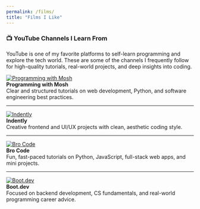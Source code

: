 ```yaml
---
permalink: /films/
title: "Films I Like"
---
```


### 📺 YouTube Channels I Learn From

YouTube is one of my favorite platforms to self-learn programming and explore the tech world. These are some of the channels I frequently follow for high-quality tutorials, real-world projects, and deep insights into coding.

[![Programming with Mosh](https://yt3.googleusercontent.com/ytc/AGIKgqOGY8DCk3bhILNQWkzN_-DGRqpkWUbvDdDFy_QD=s176-c-k-c0x00ffffff-no-rj)](https://www.youtube.com/@programmingwithmosh)  
**Programming with Mosh**  
Clear and structured tutorials on web development, Python, and software engineering best practices.

---

[![Indently](https://yt3.googleusercontent.com/ytc/AGIKgqNNFvEF8b3OeWB7xzVnmZT6qlgyAnBx2HgMYZxt=s176-c-k-c0x00ffffff-no-rj)](https://www.youtube.com/@Indently)  
**Indently**  
Creative frontend and UI/UX projects with clean, aesthetic coding style.

---

[![Bro Code](https://yt3.googleusercontent.com/ytc/AGIKgqOrkg1RfZdmlYO4yO1z8OdAG8N8NZvYozpKUYF7=s176-c-k-c0x00ffffff-no-rj)](https://www.youtube.com/@BroCodez)  
**Bro Code**  
Fun, fast-paced tutorials on Python, JavaScript, full-stack web apps, and mini projects.

---

[![Boot.dev](https://yt3.googleusercontent.com/ytc/AGIKgqOsAvkMgqAvlN_LH1LodKKYePgqZ-GQzVHLmn0s=s176-c-k-c0x00ffffff-no-rj)](https://www.youtube.com/@bootdotdev)  
**Boot.dev**  
Focused on backend development, CS fundamentals, and real-world programming career advice.
